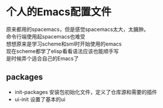 # 个人的Emacs配置文件

原来都用的spacemacs，但是感觉spacemacs太大，太臃肿。<br>
命令行端使用起spacemacs也难受 <br>
想想原来是学习scheme和sml时开始使用的emacs <br>
现在scheme都学了elisp看看语法应该也能顺手写 <br>
是时候弄个适合自己的Emacs了 

## packages
- init-packages 安装包初始化文件，定义了仓库源和需要的插件
- ui-init 设置了基本的ui